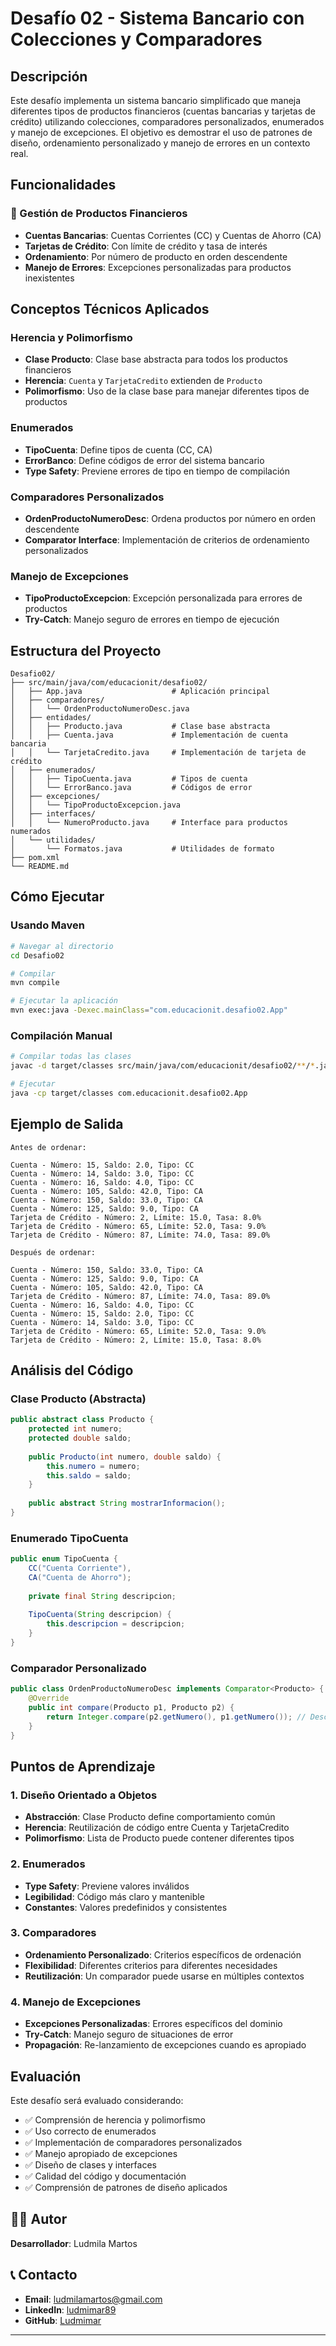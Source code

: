 # Desafío 02 - Sistema Bancario con Colecciones y Comparadores

## Descripción

Este desafío implementa un sistema bancario simplificado que maneja diferentes tipos de productos financieros (cuentas bancarias y tarjetas de crédito) utilizando colecciones, comparadores personalizados, enumerados y manejo de excepciones. El objetivo es demostrar el uso de patrones de diseño, ordenamiento personalizado y manejo de errores en un contexto real.

## Funcionalidades

### 🏦 Gestión de Productos Financieros
- **Cuentas Bancarias**: Cuentas Corrientes (CC) y Cuentas de Ahorro (CA)
- **Tarjetas de Crédito**: Con límite de crédito y tasa de interés
- **Ordenamiento**: Por número de producto en orden descendente
- **Manejo de Errores**: Excepciones personalizadas para productos inexistentes

## Conceptos Técnicos Aplicados

### Herencia y Polimorfismo
- **Clase Producto**: Clase base abstracta para todos los productos financieros
- **Herencia**: `Cuenta` y `TarjetaCredito` extienden de `Producto`
- **Polimorfismo**: Uso de la clase base para manejar diferentes tipos de productos

### Enumerados
- **TipoCuenta**: Define tipos de cuenta (CC, CA)
- **ErrorBanco**: Define códigos de error del sistema bancario
- **Type Safety**: Previene errores de tipo en tiempo de compilación

### Comparadores Personalizados
- **OrdenProductoNumeroDesc**: Ordena productos por número en orden descendente
- **Comparator Interface**: Implementación de criterios de ordenamiento personalizados

### Manejo de Excepciones
- **TipoProductoExcepcion**: Excepción personalizada para errores de productos
- **Try-Catch**: Manejo seguro de errores en tiempo de ejecución

## Estructura del Proyecto

```
Desafio02/
├── src/main/java/com/educacionit/desafio02/
│   ├── App.java                    # Aplicación principal
│   ├── comparadores/
│   │   └── OrdenProductoNumeroDesc.java
│   ├── entidades/
│   │   ├── Producto.java           # Clase base abstracta
│   │   ├── Cuenta.java             # Implementación de cuenta bancaria
│   │   └── TarjetaCredito.java     # Implementación de tarjeta de crédito
│   ├── enumerados/
│   │   ├── TipoCuenta.java         # Tipos de cuenta
│   │   └── ErrorBanco.java         # Códigos de error
│   ├── excepciones/
│   │   └── TipoProductoExcepcion.java
│   ├── interfaces/
│   │   └── NumeroProducto.java     # Interface para productos numerados
│   └── utilidades/
│       └── Formatos.java           # Utilidades de formato
├── pom.xml
└── README.md
```

## Cómo Ejecutar

### Usando Maven
```bash
# Navegar al directorio
cd Desafio02

# Compilar
mvn compile

# Ejecutar la aplicación
mvn exec:java -Dexec.mainClass="com.educacionit.desafio02.App"
```

### Compilación Manual
```bash
# Compilar todas las clases
javac -d target/classes src/main/java/com/educacionit/desafio02/**/*.java

# Ejecutar
java -cp target/classes com.educacionit.desafio02.App
```

## Ejemplo de Salida

```
Antes de ordenar:

Cuenta - Número: 15, Saldo: 2.0, Tipo: CC
Cuenta - Número: 14, Saldo: 3.0, Tipo: CC
Cuenta - Número: 16, Saldo: 4.0, Tipo: CC
Cuenta - Número: 105, Saldo: 42.0, Tipo: CA
Cuenta - Número: 150, Saldo: 33.0, Tipo: CA
Cuenta - Número: 125, Saldo: 9.0, Tipo: CA
Tarjeta de Crédito - Número: 2, Límite: 15.0, Tasa: 8.0%
Tarjeta de Crédito - Número: 65, Límite: 52.0, Tasa: 9.0%
Tarjeta de Crédito - Número: 87, Límite: 74.0, Tasa: 89.0%

Después de ordenar:

Cuenta - Número: 150, Saldo: 33.0, Tipo: CA
Cuenta - Número: 125, Saldo: 9.0, Tipo: CA
Cuenta - Número: 105, Saldo: 42.0, Tipo: CA
Tarjeta de Crédito - Número: 87, Límite: 74.0, Tasa: 89.0%
Cuenta - Número: 16, Saldo: 4.0, Tipo: CC
Cuenta - Número: 15, Saldo: 2.0, Tipo: CC
Cuenta - Número: 14, Saldo: 3.0, Tipo: CC
Tarjeta de Crédito - Número: 65, Límite: 52.0, Tasa: 9.0%
Tarjeta de Crédito - Número: 2, Límite: 15.0, Tasa: 8.0%
```

## Análisis del Código

### Clase Producto (Abstracta)
```java
public abstract class Producto {
    protected int numero;
    protected double saldo;
    
    public Producto(int numero, double saldo) {
        this.numero = numero;
        this.saldo = saldo;
    }
    
    public abstract String mostrarInformacion();
}
```

### Enumerado TipoCuenta
```java
public enum TipoCuenta {
    CC("Cuenta Corriente"),
    CA("Cuenta de Ahorro");
    
    private final String descripcion;
    
    TipoCuenta(String descripcion) {
        this.descripcion = descripcion;
    }
}
```

### Comparador Personalizado
```java
public class OrdenProductoNumeroDesc implements Comparator<Producto> {
    @Override
    public int compare(Producto p1, Producto p2) {
        return Integer.compare(p2.getNumero(), p1.getNumero()); // Descendente
    }
}
```

## Puntos de Aprendizaje

### 1. Diseño Orientado a Objetos
- **Abstracción**: Clase Producto define comportamiento común
- **Herencia**: Reutilización de código entre Cuenta y TarjetaCredito
- **Polimorfismo**: Lista de Producto puede contener diferentes tipos

### 2. Enumerados
- **Type Safety**: Previene valores inválidos
- **Legibilidad**: Código más claro y mantenible
- **Constantes**: Valores predefinidos y consistentes

### 3. Comparadores
- **Ordenamiento Personalizado**: Criterios específicos de ordenación
- **Flexibilidad**: Diferentes criterios para diferentes necesidades
- **Reutilización**: Un comparador puede usarse en múltiples contextos

### 4. Manejo de Excepciones
- **Excepciones Personalizadas**: Errores específicos del dominio
- **Try-Catch**: Manejo seguro de situaciones de error
- **Propagación**: Re-lanzamiento de excepciones cuando es apropiado

## Evaluación

Este desafío será evaluado considerando:
- ✅ Comprensión de herencia y polimorfismo
- ✅ Uso correcto de enumerados
- ✅ Implementación de comparadores personalizados
- ✅ Manejo apropiado de excepciones
- ✅ Diseño de clases y interfaces
- ✅ Calidad del código y documentación
- ✅ Comprensión de patrones de diseño aplicados

## 👨‍💻 Autor

**Desarrollador**: Ludmila Martos

## 📞 Contacto

- **Email**: [ludmilamartos@gmail.com](mailto:ludmilamartos@gmail.com)
- **LinkedIn**: [ludmimar89](https://www.linkedin.com/in/ludmimar89/)
- **GitHub**: [Ludmimar](https://github.com/Ludmimar)

---



